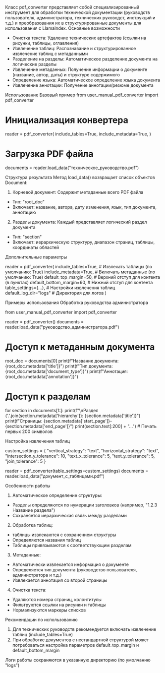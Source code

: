Класс pdf_converter представляет собой специализированный инструмент для обработки технической документации (руководств пользователя, администратора, технических руководст, инструкций и т.д.) и преобразования их в структурированные документы для использования с LlamaIndex.
Основные возможности
 - Очистка текста: Удаление технических артефактов (ссылки на рисунки, таблицы, оглавления)
 - Извлечение таблиц: Распознавание и структурированное извлечение таблиц с метаданными
 - Разделение на разделы: Автоматическое разделение документа на логические разделы
 - Извлечение метаданных: Получение информации о документе (название, автор, даты) и структуре содержимого
 - Определение языка: Автоматическое определение языка документа
 - Извлечение аннотации: Получение аннотации/резюме документа

Использование
Базовый пример
from user_manual_pdf_converter import pdf_converter

# Инициализация конвертера
reader = pdf_converter(
    include_tables=True,
    include_metadata=True,
)

# Загрузка PDF файла
documents = reader.load_data("техническое_руководство.pdf")

Структура результата
Метод load_data() возвращает список объектов Document:
1. Корневой документ: Содержит метаданные всего PDF файла
 - Тип: "root_doc"
 - Включает: название, автора, дату изменения, язык, тип документа, аннотацию
2. Разделы документа: Каждый представляет логический раздел документа
 - Тип: "section"
 - Включает: иерархическую структуру, диапазон страниц, таблицы, координаты областей

Дополнительные параметры

reader = pdf_converter(
    include_tables=True,          # Извлекать таблицы (по умолчанию: True)
    include_metadata=True,        # Включать метаданные (по умолчанию: True)
    default_top_margin=50,        # Верхний отступ для контента (в пунктах)
    default_bottom_margin=60,     # Нижний отступ для контента
    table_settings={...},         # Настройки извлечения таблиц
    default_log_dir="logs"        # Директория для логов
)

Примеры использования
Обработка руководства администратора

from user_manual_pdf_converter import pdf_converter

reader = pdf_converter()
documents = reader.load_data("руководство_администратора.pdf")

# Доступ к метаданным документа
root_doc = documents[0]
print(f"Название документа: {root_doc.metadata['title']}")
print(f"Тип документа: {root_doc.metadata['document_type']}")
print(f"Аннотация: {root_doc.metadata['annotation']}")

# Доступ к разделам
for section in documents[1:]:
    print(f"\nРаздел {'.'.join(section.metadata['hierarchy']}: {section.metadata['title']}")
    print(f"Страницы: {section.metadata['start_page']}-{section.metadata['end_page']}")
    print(section.text[:200] + "...")  # Печать первых 200 символов

Настройка извлечения таблиц

custom_settings = {
    "vertical_strategy": "text",
    "horizontal_strategy": "text",
    "intersection_y_tolerance": 10,
    "text_x_tolerance": 5,
    "text_y_tolerance": 5,
    "join_tolerance": 5
}

reader = pdf_converter(table_settings=custom_settings)
documents = reader.load_data("документ_с_таблицами.pdf")

Особенности работы
1. Автоматическое определение структуры:
 - Разделы определяются по нумерации заголовков (например, "1.2.3 Название раздела")
 - Сохраняется иерархическая связь между разделами
2. Обработка таблиц:
 - таблицы извлекаются с сохранением структуры
 - Определяются названия таблиц
 - Таблицы привязываются к соответствующим разделам
3. Метаданные:
 - Автоматически извлекается информация о документе
 - Определяется тип документа (руководство пользователя, администратора и т.д.)
 - Извлекается аннотация со второй страницы
4. Очистка текста:
 - Удаляются номера страниц, колонтитулы
 - Фильтруются ссылки на рисунки и таблицы
 - Нормализуются маркеры списков

Рекомендации по использованию
1. Для технических руководств рекомендуется включать извлечение таблиц (include_tables=True)
2. При обработке документов с нестандартной структурой может потребоваться настройка параметров default_top_margin и default_bottom_margin

Логи работы сохраняются в указанную директорию (по умолчанию "logs")


